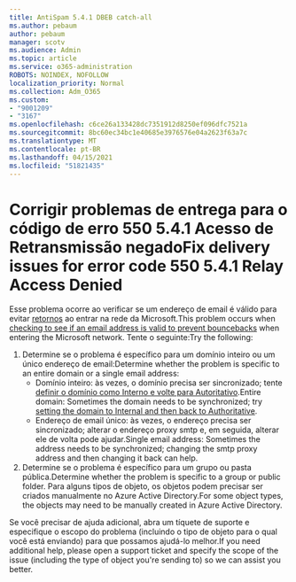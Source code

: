 ```yaml
---
title: AntiSpam 5.4.1 DBEB catch-all
ms.author: pebaum
author: pebaum
manager: scotv
ms.audience: Admin
ms.topic: article
ms.service: o365-administration
ROBOTS: NOINDEX, NOFOLLOW
localization_priority: Normal
ms.collection: Adm_O365
ms.custom:
- "9001209"
- "3167"
ms.openlocfilehash: c6ce26a133428dc7351912d8250ef096dfc7521a
ms.sourcegitcommit: 8bc60ec34bc1e40685e3976576e04a2623f63a7c
ms.translationtype: MT
ms.contentlocale: pt-BR
ms.lasthandoff: 04/15/2021
ms.locfileid: "51821435"
---
```

# <a name="fix-delivery-issues-for-error-code-550-541-relay-access-denied"></a><span data-ttu-id="7d0b7-102">Corrigir problemas de entrega para o código de erro 550 5.4.1 Acesso de Retransmissão negado</span><span class="sxs-lookup"><span data-stu-id="7d0b7-102">Fix delivery issues for error code 550 5.4.1 Relay Access Denied</span></span>

<span data-ttu-id="7d0b7-103">Esse problema ocorre ao verificar se um endereço de email é válido para evitar [retornos](https://docs.microsoft.com/exchange/mail-flow-best-practices/use-directory-based-edge-blocking) ao entrar na rede da Microsoft.</span><span class="sxs-lookup"><span data-stu-id="7d0b7-103">This problem occurs when [checking to see if an email address is valid to prevent bouncebacks](https://docs.microsoft.com/exchange/mail-flow-best-practices/use-directory-based-edge-blocking) when entering the Microsoft network.</span></span> <span data-ttu-id="7d0b7-104">Tente o seguinte:</span><span class="sxs-lookup"><span data-stu-id="7d0b7-104">Try the following:</span></span>

1. <span data-ttu-id="7d0b7-105">Determine se o problema é específico para um domínio inteiro ou um único endereço de email:</span><span class="sxs-lookup"><span data-stu-id="7d0b7-105">Determine whether the problem is specific to an entire domain or a single email address:</span></span>
    - <span data-ttu-id="7d0b7-106">Domínio inteiro: às vezes, o domínio precisa ser sincronizado; tente [definir o domínio como Interno e volte para Autoritativo](https://docs.microsoft.com/exchange/mail-flow-best-practices/manage-accepted-domains/manage-accepted-domains).</span><span class="sxs-lookup"><span data-stu-id="7d0b7-106">Entire domain: Sometimes the domain needs to be synchronized; try [setting the domain to Internal and then back to Authoritative](https://docs.microsoft.com/exchange/mail-flow-best-practices/manage-accepted-domains/manage-accepted-domains).</span></span>
    - <span data-ttu-id="7d0b7-107">Endereço de email único: às vezes, o endereço precisa ser sincronizado; alterar o endereço proxy smtp e, em seguida, alterar ele de volta pode ajudar.</span><span class="sxs-lookup"><span data-stu-id="7d0b7-107">Single email address: Sometimes the address needs to be synchronized; changing the smtp proxy address and then changing it back can help.</span></span>
2. <span data-ttu-id="7d0b7-108">Determine se o problema é específico para um grupo ou pasta pública.</span><span class="sxs-lookup"><span data-stu-id="7d0b7-108">Determine whether the problem is specific to a group or public folder.</span></span> <span data-ttu-id="7d0b7-109">Para alguns tipos de objeto, os objetos podem precisar ser criados manualmente no Azure Active Directory.</span><span class="sxs-lookup"><span data-stu-id="7d0b7-109">For some object types, the objects may need to be manually created in Azure Active Directory.</span></span>

<span data-ttu-id="7d0b7-110">Se você precisar de ajuda adicional, abra um tíquete de suporte e especifique o escopo do problema (incluindo o tipo de objeto para o qual você está enviando) para que possamos ajudá-lo melhor.</span><span class="sxs-lookup"><span data-stu-id="7d0b7-110">If you need additional help, please open a support ticket and specify the scope of the issue (including the type of object you're sending to) so we can assist you better.</span></span>